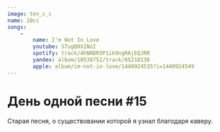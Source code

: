```yaml
---
image: ten_с_с
name: 10cc
songs:
    -
        name: I'm Not In Love
        youtube: STugQ0X1NoI
        spotify: track/4hNRDR5P1ik9ngRAjEQJRR
        yandex: album/10538752/track/65218136
        apple: album/im-not-in-love/1440924535?i=1440924549
---
```

# День одной песни #15

Старая песня, о существовании которой я узнал благодаря каверу.